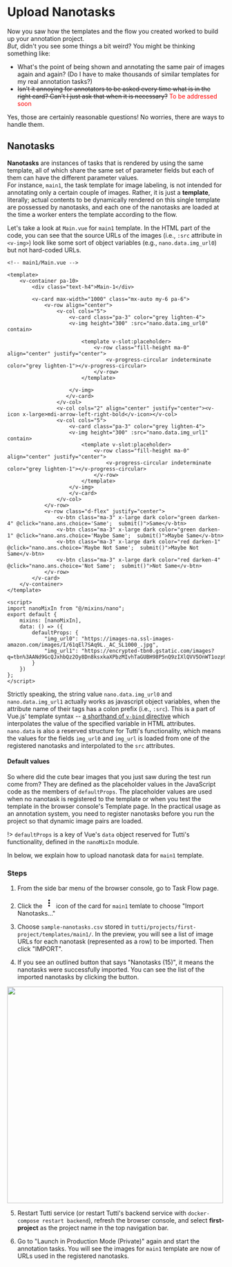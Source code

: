 # Upload Nanotasks

Now you saw how the templates and the flow you created worked to build up your annotation project.  
*But*, didn't you see some things a bit weird?
You might be thinking something like:
- What's the point of being shown and annotating the same pair of images again and again? (Do I have to make thousands of similar templates for my real annotation tasks?)
- ~~Isn't it annoying for annotators to be asked every time what is in the right card? Can't I just ask that when it is necessary?~~  <span style="color:red">To be addressed soon</span>

Yes, those are certainly reasonable questions! No worries, there are ways to handle them.

## Nanotasks

**Nanotasks** are instances of tasks that is rendered by using the same template, all of which share the same set of parameter fields but each of them can have the different parameter values.  
For instance, `main1`, the task template for image labeling, is not intended for annotating only a certain couple of images.
Rather, it is just a **template**, literally; actual contents to be dynamically rendered on this single template are possessed by nanotasks, and each one of the nanotasks are loaded at the time a worker enters the template according to the flow.

Let's take a look at `Main.vue` for `main1` template. In the HTML part of the code, you can see that the source URLs of the images (i.e., `:src` attribute in `<v-img>`) look like some sort of object variables (e.g., `nano.data.img_url0`)  but not hard-coded URLs.

```vue
<!-- main1/Main.vue -->

<template>
    <v-container pa-10>
        <div class="text-h4">Main-1</div>

        <v-card max-width="1000" class="mx-auto my-6 pa-6">
            <v-row align="center">
                <v-col cols="5">
                    <v-card class="pa-3" color="grey lighten-4">
                    <v-img height="300" :src="nano.data.img_url0" contain>

                        <template v-slot:placeholder>
                            <v-row class="fill-height ma-0" align="center" justify="center">
                                <v-progress-circular indeterminate color="grey lighten-1"></v-progress-circular>
                            </v-row>
                        </template>

                    </v-img>
                   </v-card>
                </v-col>
                <v-col cols="2" align="center" justify="center"><v-icon x-large>mdi-arrow-left-right-bold</v-icon></v-col>
                <v-col cols="5">
                    <v-card class="pa-3" color="grey lighten-4">
                    <v-img height="300" :src="nano.data.img_url1" contain>
                        <template v-slot:placeholder>
                            <v-row class="fill-height ma-0" align="center" justify="center">
                                <v-progress-circular indeterminate color="grey lighten-1"></v-progress-circular>
                            </v-row>
                        </template>
                    </v-img>
                    </v-card>
                </v-col>
            </v-row>
            <v-row class="d-flex" justify="center">
                <v-btn class="ma-3" x-large dark color="green darken-4" @click="nano.ans.choice='Same';  submit()">Same</v-btn>
                <v-btn class="ma-3" x-large dark color="green darken-1" @click="nano.ans.choice='Maybe Same';  submit()">Maybe Same</v-btn>
                <v-btn class="ma-3" x-large dark color="red darken-1"   @click="nano.ans.choice='Maybe Not Same';  submit()">Maybe Not Same</v-btn>
                <v-btn class="ma-3" x-large dark color="red darken-4"   @click="nano.ans.choice='Not Same';  submit()">Not Same</v-btn>
            </v-row>
        </v-card>
    </v-container>
</template>

<script>
import nanoMixIn from "@/mixins/nano";
export default {
    mixins: [nanoMixIn],
    data: () => ({
        defaultProps: {
            "img_url0": "https://images-na.ssl-images-amazon.com/images/I/61qEl7SAq9L._AC_SL1000_.jpg",
            "img_url1": "https://encrypted-tbn0.gstatic.com/images?q=tbn%3AANd9GcQJxhbQz2Oy8Dn8ksxkaXPbzMIvhTaGUBH98P5nQ9zIXlQVV5OnWT1ozp9joA&usqp=CAc"
        }
    })
};
</script>
```

Strictly speaking, the string value `nano.data.img_url0` and `nano.data.img_url1` actually works as javascript object variables, when the attribute name of their tags has a colon prefix (i.e., `:src`).
This is a part of Vue.js' template syntax -- [a shorthand of `v-bind` directive](https://vuejs.org/v2/guide/syntax.html#v-bind-Shorthand) which interpolates the value of the specified variable in HTML attributes.
`nano.data` is also a reserved structure for Tutti's functionality, which means the values for the fields `img_url0` and `img_url` is loaded from one of the registered nanotasks and interpolated to the `src` attributes.

#### Default values

So where did the cute bear images that you just saw during the test run come from?
They are defined as the placeholder values in the JavaScript code as the members of `defaultProps`.
The placeholder values are used when no nanotask is registered to the template or when you test the template in the browser console's Template page.
In the practical usage as an annotation system, you need to register nanotasks before you run the project so that dynamic image pairs are loaded.

!> `defaultProps` is a key of Vue's `data` object reserved for Tutti's functionality, defined in the `nanoMixIn` module.

In below, we explain how to upload nanotask data for `main1` template.

### Steps

1. From the side bar menu of the browser console, go to Task Flow page.

2. Click the <svg width="24" height="24" viewBox="0 0 24 24"><path d="M12,16A2,2 0 0,1 14,18A2,2 0 0,1 12,20A2,2 0 0,1 10,18A2,2 0 0,1 12,16M12,10A2,2 0 0,1 14,12A2,2 0 0,1 12,14A2,2 0 0,1 10,12A2,2 0 0,1 12,10M12,4A2,2 0 0,1 14,6A2,2 0 0,1 12,8A2,2 0 0,1 10,6A2,2 0 0,1 12,4Z" /></svg> icon of the card for `main1` temlate to choose "Import Nanotasks..."

3. Choose `sample-nanotasks.csv` stored in `tutti/projects/first-project/templates/main1/`. In the preview, you will see a list of image URLs for each nanotask (represented as a row) to be imported. Then click "IMPORT".

4. If you see an outlined button that says "Nanotasks (15)", it means the nanotasks were successfully imported. You can see the list of the imported nanotasks by clicking the button.

  <img src="./_media/imported-nanotasks.png" width="500" />

5. Restart Tutti service (or restart Tutti's backend service with `docker-compose restart backend`), refresh the browser console, and select **first-project** as the project name in the top navigation bar.

6. Go to "Launch in Production Mode (Private)" again and start the annotation tasks. You will see the images for `main1` template are now of URLs used in the registered nanotasks.
